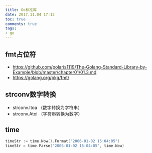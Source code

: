 ```yaml
---
title: Go标准库
date: 2017.11.04 17:12
toc: true
comments: true
tags:
- go
---
```


## fmt占位符
- https://github.com/polaris1119/The-Golang-Standard-Library-by-Example/blob/master/chapter01/01.3.md
- https://golang.org/pkg/fmt/

## strconv数字转换
- strconv.Itoa （数字转换为字符串）
- strconv.Atoi （字符串转换为数字）

## time
```go
timeStr := time.Now().Format("2006-01-02 15:04:05")
timeStr = time.Parse("2006-01-02 15:04:05", time.Now)
```